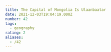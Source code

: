 ```yaml
---
title: The Capital of Mongolia Is Ulaanbaatar
date: 2021-12-03T19:04:19.000Z
number: 42
tags:
  - geography
rating: 2
aliases:
  - /42
---
```



